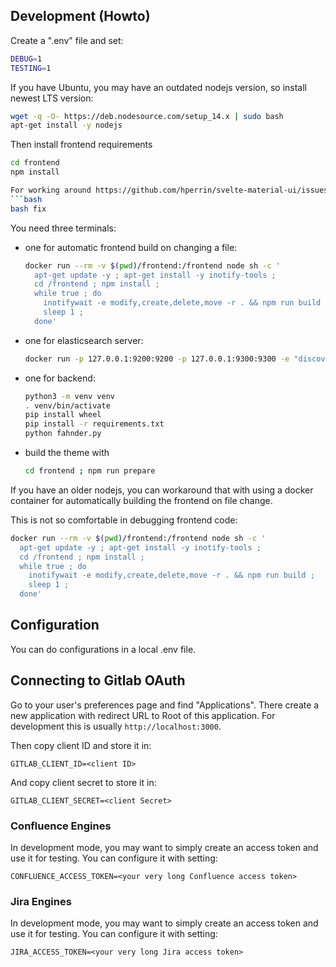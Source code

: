 ## Development (Howto)

Create a ".env" file and set:

```bash
DEBUG=1
TESTING=1
```

If you have Ubuntu, you may have an outdated nodejs version, so install newest LTS version:

```bash
wget -q -O- https://deb.nodesource.com/setup_14.x | sudo bash
apt-get install -y nodejs
```

Then install frontend requirements

```bash
cd frontend
npm install

For working around https://github.com/hperrin/svelte-material-ui/issues/375, run
```bash
bash fix
```


You need three terminals:

- one for automatic frontend build on changing a file:
  ```bash
  docker run --rm -v $(pwd)/frontend:/frontend node sh -c '
    apt-get update -y ; apt-get install -y inotify-tools ;
    cd /frontend ; npm install ;
    while true ; do
      inotifywait -e modify,create,delete,move -r . && npm run build ;
      sleep 1 ;
    done'
  ```

- one for elasticsearch server:
  ```bash
  docker run -p 127.0.0.1:9200:9200 -p 127.0.0.1:9300:9300 -e "discovery.type=single-node" docker.elastic.co/elasticsearch/elasticsearch:7.15.2
  ```

- one for backend:
  ```bash
  python3 -m venv venv
  . venv/bin/activate
  pip install wheel
  pip install -r requirements.txt
  python fahnder.py
  ```

- build the theme with
  ```bash
  cd frontend ; npm run prepare
  ```

If you have an older nodejs, you can workaround that with using a docker container
for automatically building the frontend on file change.

This is not so comfortable in debugging frontend code:

```bash
docker run --rm -v $(pwd)/frontend:/frontend node sh -c '
  apt-get update -y ; apt-get install -y inotify-tools ;
  cd /frontend ; npm install ;
  while true ; do
    inotifywait -e modify,create,delete,move -r . && npm run build ;
    sleep 1 ;
  done'
```
## Configuration

You can do configurations in a local .env file.

## Connecting to Gitlab OAuth

Go to your user's preferences page and find "Applications".  There create a new application with redirect URL to Root of this application.  For development this is usually 
`http://localhost:3000`.

Then copy client ID and store it in:

```
GITLAB_CLIENT_ID=<client ID>
```

And copy client secret to store it in:

```
GITLAB_CLIENT_SECRET=<client Secret>
```


### Confluence Engines

In development mode, you may want to simply create an access token and use it for testing. You can configure it with setting:

```
CONFLUENCE_ACCESS_TOKEN=<your very long Confluence access token>
```

### Jira Engines

In development mode, you may want to simply create an access token and use it for testing. You can configure it with setting:

```
JIRA_ACCESS_TOKEN=<your very long Jira access token>
```


